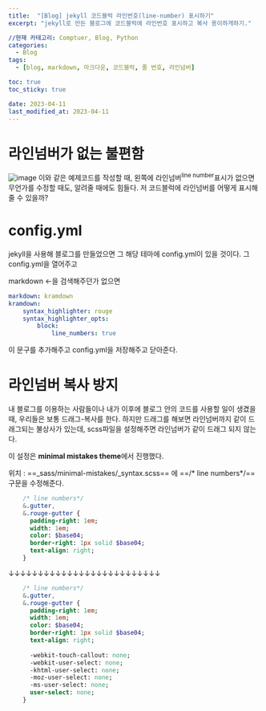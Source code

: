 ```yaml
---
title:  "[Blog] jekyll 코드블럭 라인번호(line-number) 표시하기"
excerpt: "jekyll로 만든 블로그에 코드블럭에 라인번호 표시하고 복사 용이하게하기."

//현재 카테고리: Comptuer, Blog, Python
categories:
  - Blog
tags:
  - [blog, markdown, 마크다운, 코드블럭, 줄 번호, 라인넘버]

toc: true
toc_sticky: true

date: 2023-04-11
last_modified_at: 2023-04-11
---
```


# 라인넘버가 없는 불편함
![image](https://user-images.githubusercontent.com/128434645/231088585-7cf276b1-ef67-4691-a079-7c52e9f30c2c.png)
이와 같은 예제코드를 작성할 때, 왼쪽에 라인넘버<sup>line number</sup>표시가 없으면 무언가를 수정할 때도, 알려줄 때에도 힘들다. 저 코드블럭에 라인넘버를 어떻게 표시해줄 수 있을까?

# config.yml
jekyll을 사용해 블로그를 만들었으면 그 해당 테마에 config.yml이 있을 것이다. 그 config.yml을 열어주고

markdown ←을 검색해주던가 없으면

``` yml
markdown: kramdown
kramdown:
    syntax_highlighter: rouge
    syntax_highlighter_opts:
        block: 
            line_numbers: true
```

이 문구를 추가해주고 config.yml을 저장해주고 닫아준다.

# 라인넘버 복사 방지
내 블로그를 이용하는 사람들이나 내가 이후에 블로그 안의 코드를 사용할 일이 생겼을 때, 우리들은 보통 드래그-복사를 한다. 하지만 드래그를 해보면 라인넘버까지 같이 드래그되는 불상사가 있는데, scss파일을 설정해주면 라인넘버가 같이 드래그 되지 않는다.

이 설정은 **minimal mistakes theme**에서 진행했다.

위치 : ==_sass/minimal-mistakes/_syntax.scss==
에 ==/* line numbers*/== 구문을 수정해준다.

``` sass
    /* line numbers*/
    &.gutter,
    &.rouge-gutter {
      padding-right: 1em;
      width: 1em;
      color: $base04;
      border-right: 1px solid $base04;
      text-align: right;
    }
```
↓↓↓↓↓↓↓↓↓↓↓↓↓↓↓↓↓↓↓↓↓↓↓↓↓↓
``` sass
    /* line numbers*/
    &.gutter,
    &.rouge-gutter {
      padding-right: 1em;
      width: 1em;
      color: $base04;
      border-right: 1px solid $base04;
      text-align: right;
      
      -webkit-touch-callout: none;
      -webkit-user-select: none;
      -khtml-user-select: none;
      -moz-user-select: none;
      -ms-user-select: none;
      user-select: none;
    }
```